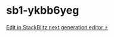 # sb1-ykbb6yeg

[Edit in StackBlitz next generation editor ⚡️](https://stackblitz.com/~/github.com/spot7777/sb1-ykbb6yeg)